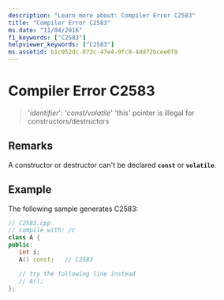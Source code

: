 ```yaml
---
description: "Learn more about: Compiler Error C2583"
title: "Compiler Error C2583"
ms.date: "11/04/2016"
f1_keywords: ["C2583"]
helpviewer_keywords: ["C2583"]
ms.assetid: b1c952dc-872c-47e4-9fc8-4dd72bcee6f9
---
```

# Compiler Error C2583

> '*identifier*': '*const/volatile*' 'this' pointer is illegal for constructors/destructors

## Remarks

A constructor or destructor can't be declared **`const`** or **`volatile`**.

## Example

The following sample generates C2583:

```cpp
// C2583.cpp
// compile with: /c
class A {
public:
   int i;
   A() const;   // C2583

   // try the following line instead
   // A();
};
```
